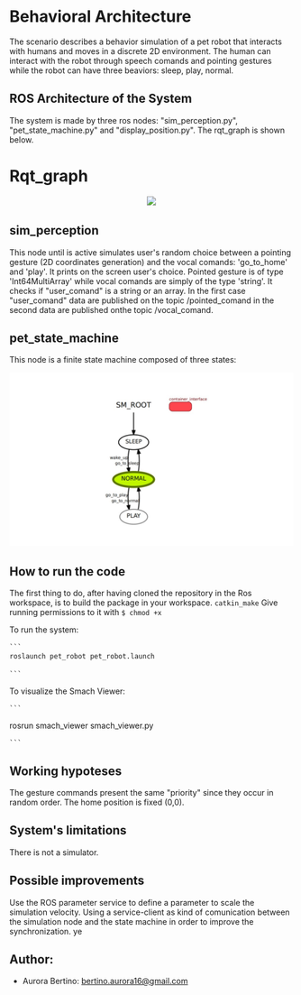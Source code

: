 # Behavioral Architecture
The scenario describes a behavior simulation of a pet robot that interacts with humans and moves in a discrete 2D environment. 
The human can interact with the robot through speech comands and pointing gestures while the robot can have three beaviors: sleep, play, normal.

## ROS Architecture of the System
The system is made by three ros nodes: "sim_perception.py", "pet_state_machine.py" and "display_position.py". 
The rqt_graph is shown below.

# Rqt_graph
<p align="center"> 
<img src=https://github.com/au1698/Experimental-Lab-Assignments-Robotics.git/rqt_graph_pet_robot.png? raw=true">
</p>

## sim_perception
This node until is active simulates user's random choice between a pointing gesture (2D coordinates generation) and the vocal comands: 'go_to_home' and 'play'. 
It prints on the screen user's choice. 
Pointed gesture is of type 'Int64MultiArray' while vocal comands are simply of the type 'string'.
It checks if "user_comand" is a string or an array. In the first case "user_comand" data are published on the topic /pointed_comand in the second data are published onthe topic /vocal_comand.

## pet_state_machine
This node is a finite state machine composed of three states: 

<p align="center"> 
<img src=https://github.com/au1698/Experimental-Lab-Assignments-Robotics/blob/main/pet_robot/Images/pet_state_machine.jpeg raw=true">
</p>


## How to run the code
The first thing to do, after having cloned the repository in the Ros workspace, is to build the package in your workspace. 
    ```
    catkin_make
    ```
Give running permissions to it with
    ```
    $ chmod +x
    ```

To run the system:
    
    ```
    roslaunch pet_robot pet_robot.launch
    
    ```
To visualize the Smach Viewer:

    ```
 rosrun smach_viewer smach_viewer.py
    
    ```

## Working hypoteses
The gesture commands present the same "priority" since they occur in random order.
The home position is fixed (0,0).
## System's limitations
There is not a simulator.

## Possible improvements
Use the ROS parameter service to define a parameter to scale the simulation velocity. 
Using a service-client as kind of comunication between the simulation node and the state machine in order to improve the synchronization. ye


## Author: 

* Aurora Bertino: bertino.aurora16@gmail.com
